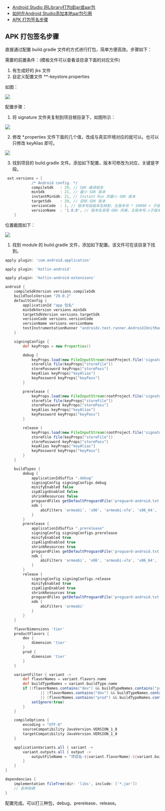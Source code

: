 - [Android Studio 将Library打包成jar或aar包](https://blog.csdn.net/chengxu_hou/article/details/80136548)
- [如何在Android Studio添加本地aar包引用](https://blog.csdn.net/github_27263697/article/details/79196273)
- [APK 打包签名步骤](#签名步骤)

## <a id = "签名步骤">APK 打包签名步骤 </a>

直接通过配置 build.gradle 文件的方式进行打包，简单方便高效。步骤如下：

需要的前置条件：(模板文件可以查看该目录下面的对应文件)

1. 有生成好的 jks 文件
2. 自定义配置文件 **-keystore.properties

如图：

![](https://github.com/hgncxzy/AndroidNote/blob/master/note/打包/1.png)



配置步骤：

1. 将 signature 文件夹复制到项目根目录下，如图所示：

![](https://github.com/hgncxzy/AndroidNote/blob/master/note/打包/2.png)

2. 修改 *.properties 文件下面的几个值，改成与真实环境对应的就可以。也可以只修改 keyAlias 即可。

![](https://github.com/hgncxzy/AndroidNote/blob/master/note/打包/3.png)

3. 找到项目的 build.gradle 文件。添加如下配置，版本可修改为对应，关键是字段。

```groovy
 ext.versions = [
            /* Android config. */
            compileSdk   : 29, // SDK 编译版本
            minSdk       : 21, // 最小 SDK 版本
            instantMinSdk: 21, // Instant Run 的最小 SDK 版本
            targetSdk    : 29, // 目标 SDK 版本
            versionCode  : 1, // 版本号由版本名映射，主版本号 * 10000 + 子版本号 * 100 + 修正版本号，例如 1.2.10 -> 10210
            versionName  : '1.0.0', // 版本名采用 GNU 风格，主版本号.s子版本号.修正版本号，例如 1.2.10
    ]
```

位置截图如下：

![](https://github.com/hgncxzy/AndroidNote/blob/master/note/打包/4.png)

1. 找到 module 的 build.gradle 文件，添加如下配置。该文件可在该目录下找到。

```groovy
apply plugin: 'com.android.application'

apply plugin: 'kotlin-android'

apply plugin: 'kotlin-android-extensions'

android {
    compileSdkVersion versions.compileSdk
    buildToolsVersion "29.0.2"
    defaultConfig {
        applicationId "app 包名"
        minSdkVersion versions.minSdk
        targetSdkVersion versions.targetSdk
        versionCode versions.versionCode
        versionName versions.versionName
        testInstrumentationRunner "androidx.test.runner.AndroidJUnitRunner"
    }

    signingConfigs {
        def keyProps = new Properties()

        debug {
            keyProps.load(new FileInputStream(rootProject.file('signature/debug-keystore.properties')))
            storeFile file(keyProps["storeFile"])
            storePassword keyProps["storePass"]
            keyAlias keyProps["keyAlias"]
            keyPassword keyProps["keyPass"]
        }

        prerelease {
            keyProps.load(new FileInputStream(rootProject.file('signature/prerelease-keystore.properties')))
            storeFile file(keyProps["storeFile"])
            storePassword keyProps["storePass"]
            keyAlias keyProps["keyAlias"]
            keyPassword keyProps["keyPass"]
        }

        release {
            keyProps.load(new FileInputStream(rootProject.file('signature/release-keystore.properties')))
            storeFile file(keyProps["storeFile"])
            storePassword keyProps["storePass"]
            keyAlias keyProps["keyAlias"]
            keyPassword keyProps["keyPass"]
        }
    }

    buildTypes {
        debug {
            applicationIdSuffix ".debug"
            signingConfig signingConfigs.debug
            minifyEnabled false
            zipAlignEnabled false
            shrinkResources false
            proguardFiles getDefaultProguardFile('proguard-android.txt'), 'proguard-rules.pro'
            ndk {
                abiFilters 'armeabi', 'x86', 'armeabi-v7a', 'x86_64', 'arm64-v8a'
            }
        }
        prerelease {
            applicationIdSuffix ".prerelease"
            signingConfig signingConfigs.prerelease
            minifyEnabled true
            zipAlignEnabled true
            shrinkResources true
            proguardFiles getDefaultProguardFile('proguard-android.txt'), 'proguard-rules.pro'
            ndk {
                abiFilters 'armeabi', 'x86', 'armeabi-v7a', 'x86_64', 'arm64-v8a'
            }
        }
        release {
            signingConfig signingConfigs.release
            minifyEnabled true
            zipAlignEnabled true
            shrinkResources true
            proguardFiles getDefaultProguardFile('proguard-android.txt'), 'proguard-rules.pro'
            ndk {
                abiFilters 'armeabi'
            }
        }
    }

    flavorDimensions 'tier'
    productFlavors {
        dev {
            dimension 'tier'
        }
        prod {
            dimension 'tier'
        }
    }

    variantFilter { variant ->
        def flavorNames = variant.flavors.name
        def buildTypeNames = variant.buildType.name
        if ((flavorNames.contains("dev") && buildTypeNames.contains("prerelease"))
                || (flavorNames.contains("dev") && buildTypeNames.contains("release"))
                || (flavorNames.contains("prod") && buildTypeNames.contains("debug"))) {
            setIgnore(true)
        }
    }

    compileOptions {
        encoding = "UTF-8"
        sourceCompatibility JavaVersion.VERSION_1_8
        targetCompatibility JavaVersion.VERSION_1_8
    }

    applicationVariants.all { variant ->
        variant.outputs.all { output ->
            outputFileName = "项目名-${variant.flavorName}-${variant.buildType.name}-v${versions.versionName}.apk"
        }
    }
}

dependencies {
    implementation fileTree(dir: 'libs', include: ['*.jar'])
    // 各种依赖
}

```

配置完成。可以打三种包，debug、prerelease、release。